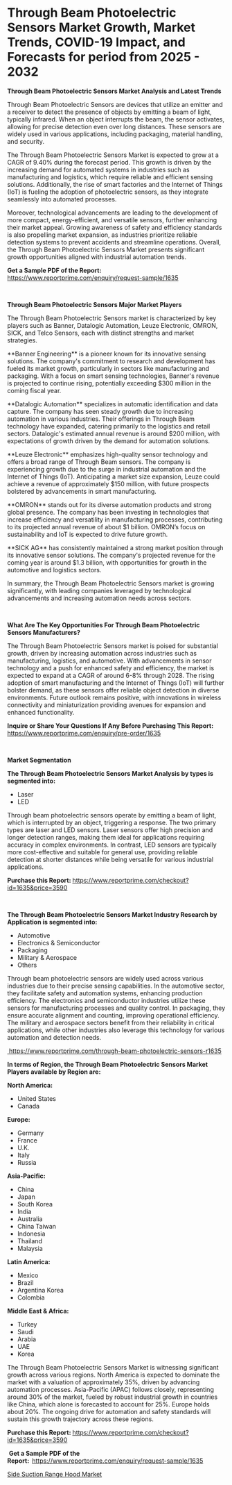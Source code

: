 <p><h1>Through Beam Photoelectric Sensors Market Growth, Market Trends, COVID-19 Impact, and Forecasts for period from 2025 - 2032</h1></p><p><strong>Through Beam Photoelectric Sensors Market Analysis and Latest Trends</strong></p>
<p><p>Through Beam Photoelectric Sensors are devices that utilize an emitter and a receiver to detect the presence of objects by emitting a beam of light, typically infrared. When an object interrupts the beam, the sensor activates, allowing for precise detection even over long distances. These sensors are widely used in various applications, including packaging, material handling, and security.</p><p>The Through Beam Photoelectric Sensors Market is expected to grow at a CAGR of 9.40% during the forecast period. This growth is driven by the increasing demand for automated systems in industries such as manufacturing and logistics, which require reliable and efficient sensing solutions. Additionally, the rise of smart factories and the Internet of Things (IoT) is fueling the adoption of photoelectric sensors, as they integrate seamlessly into automated processes. </p><p>Moreover, technological advancements are leading to the development of more compact, energy-efficient, and versatile sensors, further enhancing their market appeal. Growing awareness of safety and efficiency standards is also propelling market expansion, as industries prioritize reliable detection systems to prevent accidents and streamline operations. Overall, the Through Beam Photoelectric Sensors Market presents significant growth opportunities aligned with industrial automation trends.</p></p>
<p><strong>Get a Sample PDF of the Report:&nbsp;</strong> <a href="https://www.reportprime.com/enquiry/request-sample/1635?utm_campaign=2472&utm_medium=2&utm_source=Github&utm_content=ia&utm_term=18032025&utm_id=through-beam-photoelectric-sensors">https://www.reportprime.com/enquiry/request-sample/1635</a></p>
<p>&nbsp;</p>
<p><strong>Through Beam Photoelectric Sensors Major Market Players</strong></p>
<p><p>The Through Beam Photoelectric Sensors market is characterized by key players such as Banner, Datalogic Automation, Leuze Electronic, OMRON, SICK, and Telco Sensors, each with distinct strengths and market strategies.</p><p>**Banner Engineering** is a pioneer known for its innovative sensing solutions. The company's commitment to research and development has fueled its market growth, particularly in sectors like manufacturing and packaging. With a focus on smart sensing technologies, Banner's revenue is projected to continue rising, potentially exceeding $300 million in the coming fiscal year.</p><p>**Datalogic Automation** specializes in automatic identification and data capture. The company has seen steady growth due to increasing automation in various industries. Their offerings in Through Beam technology have expanded, catering primarily to the logistics and retail sectors. Datalogic's estimated annual revenue is around $200 million, with expectations of growth driven by the demand for automation solutions.</p><p>**Leuze Electronic** emphasizes high-quality sensor technology and offers a broad range of Through Beam sensors. The company is experiencing growth due to the surge in industrial automation and the Internet of Things (IoT). Anticipating a market size expansion, Leuze could achieve a revenue of approximately $150 million, with future prospects bolstered by advancements in smart manufacturing.</p><p>**OMRON** stands out for its diverse automation products and strong global presence. The company has been investing in technologies that increase efficiency and versatility in manufacturing processes, contributing to its projected annual revenue of about $1 billion. OMRON’s focus on sustainability and IoT is expected to drive future growth.</p><p>**SICK AG** has consistently maintained a strong market position through its innovative sensor solutions. The company's projected revenue for the coming year is around $1.3 billion, with opportunities for growth in the automotive and logistics sectors.</p><p>In summary, the Through Beam Photoelectric Sensors market is growing significantly, with leading companies leveraged by technological advancements and increasing automation needs across sectors.</p></p>
<p>&nbsp;</p>
<p><strong>What Are The Key Opportunities For Through Beam Photoelectric Sensors Manufacturers?</strong></p>
<p><p>The Through Beam Photoelectric Sensors market is poised for substantial growth, driven by increasing automation across industries such as manufacturing, logistics, and automotive. With advancements in sensor technology and a push for enhanced safety and efficiency, the market is expected to expand at a CAGR of around 6-8% through 2028. The rising adoption of smart manufacturing and the Internet of Things (IoT) will further bolster demand, as these sensors offer reliable object detection in diverse environments. Future outlook remains positive, with innovations in wireless connectivity and miniaturization providing avenues for expansion and enhanced functionality.</p></p>
<p><strong>Inquire or Share Your Questions If Any Before Purchasing This Report:</strong> <a href="https://www.reportprime.com/enquiry/pre-order/1635?utm_campaign=2472&utm_medium=2&utm_source=Github&utm_content=ia&utm_term=18032025&utm_id=through-beam-photoelectric-sensors">https://www.reportprime.com/enquiry/pre-order/1635</a></p>
<p>&nbsp;</p>
<p><strong>Market Segmentation</strong></p>
<p><strong>The Through Beam Photoelectric Sensors Market Analysis by types is segmented into:</strong></p>
<p><ul><li>Laser</li><li>LED</li></ul></p>
<p><p>Through beam photoelectric sensors operate by emitting a beam of light, which is interrupted by an object, triggering a response. The two primary types are laser and LED sensors. Laser sensors offer high precision and longer detection ranges, making them ideal for applications requiring accuracy in complex environments. In contrast, LED sensors are typically more cost-effective and suitable for general use, providing reliable detection at shorter distances while being versatile for various industrial applications.</p></p>
<p><strong>Purchase this Report:&nbsp;</strong><a href="https://www.reportprime.com/checkout?id=1635&price=3590&utm_campaign=2472&utm_medium=2&utm_source=Github&utm_content=ia&utm_term=18032025&utm_id=through-beam-photoelectric-sensors">https://www.reportprime.com/checkout?id=1635&price=3590</a></p>
<p>&nbsp;</p>
<p><strong>The Through Beam Photoelectric Sensors Market Industry Research by Application is segmented into:</strong></p>
<p><ul><li>Automotive</li><li>Electronics & Semiconductor</li><li>Packaging</li><li>Military & Aerospace</li><li>Others</li></ul></p>
<p><p>Through beam photoelectric sensors are widely used across various industries due to their precise sensing capabilities. In the automotive sector, they facilitate safety and automation systems, enhancing production efficiency. The electronics and semiconductor industries utilize these sensors for manufacturing processes and quality control. In packaging, they ensure accurate alignment and counting, improving operational efficiency. The military and aerospace sectors benefit from their reliability in critical applications, while other industries also leverage this technology for various automation and detection needs.</p></p>
<p><a href="https://www.reportprime.com/through-beam-photoelectric-sensors-r1635?utm_campaign=2472&utm_medium=2&utm_source=Github&utm_content=ia&utm_term=18032025&utm_id=through-beam-photoelectric-sensors">&nbsp;https://www.reportprime.com/through-beam-photoelectric-sensors-r1635</a></p>
<p><strong>In terms of Region, the Through Beam Photoelectric Sensors Market Players available by Region are:</strong></p>
<p>
    <p> <strong> North America: </strong>
        <ul>
            <li>United States</li>
            <li>Canada</li>
        </ul>
        </p> 
    <p> <strong> Europe: </strong>
        <ul>
            <li>Germany</li>
            <li>France</li>
            <li>U.K.</li>
            <li>Italy</li>
            <li>Russia</li>
        </ul>
        </p> 
    <p> <strong> Asia-Pacific: </strong>
        <ul>
            <li>China</li>
            <li>Japan</li>
            <li>South Korea</li>
            <li>India</li>
            <li>Australia</li>
            <li>China Taiwan</li>
            <li>Indonesia</li>
            <li>Thailand</li>
            <li>Malaysia</li>
        </ul>
        </p> 
    <p> <strong> Latin America: </strong>
        <ul>
            <li>Mexico</li>
            <li>Brazil</li>
            <li>Argentina Korea</li>
            <li>Colombia</li>
        </ul>
        </p> 
    <p> <strong> Middle East & Africa: </strong>
        <ul>
            <li>Turkey</li>
            <li>Saudi</li>
            <li>Arabia</li>
            <li>UAE</li>
            <li>Korea</li>
        </ul>
    </p>
    </p>
<p><p>The Through Beam Photoelectric Sensors Market is witnessing significant growth across various regions. North America is expected to dominate the market with a valuation of approximately 35%, driven by advancing automation processes. Asia-Pacific (APAC) follows closely, representing around 30% of the market, fueled by robust industrial growth in countries like China, which alone is forecasted to account for 25%. Europe holds about 20%. The ongoing drive for automation and safety standards will sustain this growth trajectory across these regions.</p></p>
<p><strong>Purchase this Report: </strong><a href="https://www.reportprime.com/checkout?id=1635&price=3590&utm_campaign=2472&utm_medium=2&utm_source=Github&utm_content=ia&utm_term=18032025&utm_id=through-beam-photoelectric-sensors">https://www.reportprime.com/checkout?id=1635&price=3590</a></p>
<p>&nbsp;<strong>Get a Sample PDF of the Report:&nbsp;&nbsp;</strong><a href="https://www.reportprime.com/enquiry/request-sample/1635?utm_campaign=2472&utm_medium=2&utm_source=Github&utm_content=ia&utm_term=18032025&utm_id=through-beam-photoelectric-sensors">https://www.reportprime.com/enquiry/request-sample/1635</a></p>
<p><strong></strong></p>
<p><p><a href="https://github.com/kemauteve/Market-Research-Report-List-1/blob/main/side-suction-range-hood-market.md?utm_campaign=2472&utm_medium=2&utm_source=Github&utm_content=ia&utm_term=18032025&utm_id=through-beam-photoelectric-sensors">Side Suction Range Hood Market</a></p></p>